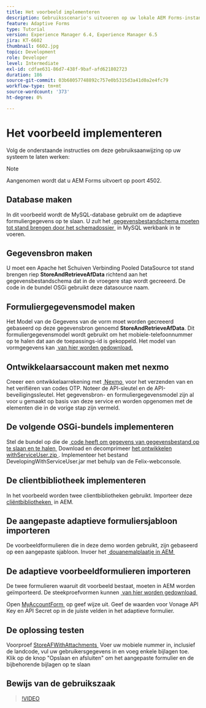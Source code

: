 ```yaml
---
title: Het voorbeeld implementeren
description: Gebruiksscenario's uitvoeren op uw lokale AEM Forms-instantie
feature: Adaptive Forms
type: Tutorial
version: Experience Manager 6.4, Experience Manager 6.5
jira: KT-6602
thumbnail: 6602.jpg
topic: Development
role: Developer
level: Intermediate
exl-id: cdfae631-86d7-438f-9baf-afd621802723
duration: 186
source-git-commit: 03b68057748892c757e0b5315d3a41d0a2e4fc79
workflow-type: tm+mt
source-wordcount: '373'
ht-degree: 0%

---
```


# Het voorbeeld implementeren

Volg de onderstaande instructies om deze gebruiksaanwijzing op uw systeem te laten werken:

>[!NOTE]
>Aangenomen wordt dat u AEM Forms uitvoert op poort 4502.


## Database maken

In dit voorbeeld wordt de MySQL-database gebruikt om de adaptieve formuliergegevens op te slaan. U zult het [&#x200B; gegevensbestandschema moeten tot stand brengen door het schemadossier &#x200B;](assets/data-base-schema.sql) in MySQL werkbank in te voeren.

## Gegevensbron maken

U moet een Apache het Schuiven Verbinding Pooled DataSource tot stand brengen riep **StoreAndRetrieveAfData** richtend aan het gegevensbestandschema dat in de vroegere stap wordt gecreeerd. De code in de bundel OSGi gebruikt deze datasource naam.

## Formuliergegevensmodel maken

Het Model van de Gegevens van de vorm moet worden gecreeerd gebaseerd op deze gegevensbron genoemd **StoreAndRetrieveAfData**. Dit formuliergegevensmodel wordt gebruikt om het mobiele-telefoonnummer op te halen dat aan de toepassings-id is gekoppeld. Het model van vormgegevens kan [&#x200B; van hier worden gedownload.](assets/2-Factor-Authentication-DataSource-and-FDM.zip)

## Ontwikkelaarsaccount maken met nexmo

Creeer een ontwikkelaarrekening met [&#x200B; Nexmo &#x200B;](https://dashboard.nexmo.com/) voor het verzenden van en het verifiëren van codes OTP. Noteer de API-sleutel en de API-beveiligingssleutel. Het gegevensbron- en formuliergegevensmodel zijn al voor u gemaakt op basis van deze service en worden opgenomen met de elementen die in de vorige stap zijn vermeld.

## De volgende OSGi-bundels implementeren

Stel de bundel op die de [&#x200B; code heeft om gegevens van gegevensbestand op te slaan en te halen &#x200B;](assets/SaveAndResume.core-1.0.0-SNAPSHOT.jar)
Download en decomprimeer [&#x200B; het ontwikkelen withServiceUser.zip &#x200B;](https://experienceleague.adobe.com/docs/experience-manager-learn/assets/developingwithserviceuser.zip?lang=nl-NL).
Implementeer het bestand DevelopingWithServiceUser.jar met behulp van de Felix-webconsole.

## De clientbibliotheek implementeren

In het voorbeeld worden twee clientbibliotheken gebruikt. Importeer deze [&#x200B; cliëntbibliotheken &#x200B;](assets/store-af-with-attachments-client-lib.zip) in AEM.

## De aangepaste adaptieve formuliersjabloon importeren

De voorbeeldformulieren die in deze demo worden gebruikt, zijn gebaseerd op een aangepaste sjabloon. Invoer het [&#x200B; douanemalplaatje in AEM &#x200B;](assets/custom-template-with-page-component.zip)

## De adaptieve voorbeeldformulieren importeren

De twee formulieren waaruit dit voorbeeld bestaat, moeten in AEM worden geïmporteerd. De steekproefvormen kunnen [&#x200B; van hier worden gedownload &#x200B;](assets/sample-forms.zip)

Open [&#x200B; MyAccountForm &#x200B;](http://localhost:4502/editor.html/content/forms/af/myaccountform.html) op geef wijze uit. Geef de waarden voor Vonage API Key en API Secret op in de juiste velden in het adaptieve formulier.

## De oplossing testen

Voorproef [&#x200B; StoreAFWithAttachments &#x200B;](http://localhost:4502/content/dam/formsanddocuments/storeafwithattachments/jcr:content?wcmmode=disabled)
Voer uw mobiele nummer in, inclusief de landcode, vul uw gebruikersgegevens in en voeg enkele bijlagen toe. Klik op de knop &quot;Opslaan en afsluiten&quot; om het aangepaste formulier en de bijbehorende bijlagen op te slaan


## Bewijs van de gebruikszaak

>[!VIDEO](https://video.tv.adobe.com/v/327122?quality=12&learn=on)

